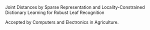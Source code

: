 Joint Distances by Sparse Representation and Locality-Constrained Dictionary Learning for Robust Leaf Recognition

Accepted by Computers and Electronics in Agriculture.
